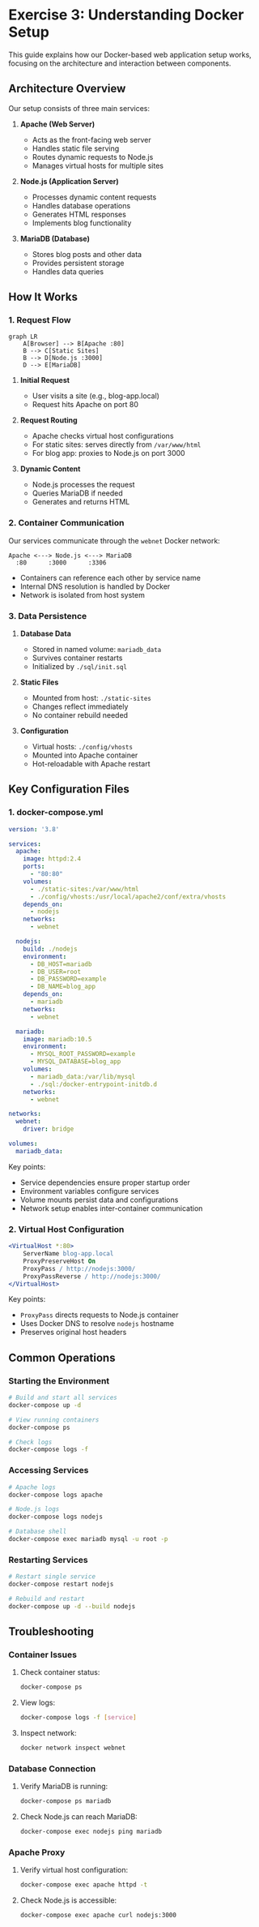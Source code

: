# Exercise 3: Understanding Docker Setup

This guide explains how our Docker-based web application setup works, focusing on the architecture and interaction between components.

## Architecture Overview

Our setup consists of three main services:

1. **Apache (Web Server)**
   - Acts as the front-facing web server
   - Handles static file serving
   - Routes dynamic requests to Node.js
   - Manages virtual hosts for multiple sites

2. **Node.js (Application Server)**
   - Processes dynamic content requests
   - Handles database operations
   - Generates HTML responses
   - Implements blog functionality

3. **MariaDB (Database)**
   - Stores blog posts and other data
   - Provides persistent storage
   - Handles data queries

## How It Works

### 1. Request Flow
```mermaid
graph LR
    A[Browser] --> B[Apache :80]
    B --> C[Static Sites]
    B --> D[Node.js :3000]
    D --> E[MariaDB]
```

1. **Initial Request**
   - User visits a site (e.g., blog-app.local)
   - Request hits Apache on port 80

2. **Request Routing**
   - Apache checks virtual host configurations
   - For static sites: serves directly from `/var/www/html`
   - For blog app: proxies to Node.js on port 3000

3. **Dynamic Content**
   - Node.js processes the request
   - Queries MariaDB if needed
   - Generates and returns HTML

### 2. Container Communication

Our services communicate through the `webnet` Docker network:

```
Apache <---> Node.js <---> MariaDB
  :80      :3000      :3306
```

- Containers can reference each other by service name
- Internal DNS resolution is handled by Docker
- Network is isolated from host system

### 3. Data Persistence

1. **Database Data**
   - Stored in named volume: `mariadb_data`
   - Survives container restarts
   - Initialized by `./sql/init.sql`

2. **Static Files**
   - Mounted from host: `./static-sites`
   - Changes reflect immediately
   - No container rebuild needed

3. **Configuration**
   - Virtual hosts: `./config/vhosts`
   - Mounted into Apache container
   - Hot-reloadable with Apache restart

## Key Configuration Files

### 1. docker-compose.yml
```yaml
version: '3.8'

services:
  apache:
    image: httpd:2.4
    ports:
      - "80:80"
    volumes:
      - ./static-sites:/var/www/html
      - ./config/vhosts:/usr/local/apache2/conf/extra/vhosts
    depends_on:
      - nodejs
    networks:
      - webnet

  nodejs:
    build: ./nodejs
    environment:
      - DB_HOST=mariadb
      - DB_USER=root
      - DB_PASSWORD=example
      - DB_NAME=blog_app
    depends_on:
      - mariadb
    networks:
      - webnet

  mariadb:
    image: mariadb:10.5
    environment:
      - MYSQL_ROOT_PASSWORD=example
      - MYSQL_DATABASE=blog_app
    volumes:
      - mariadb_data:/var/lib/mysql
      - ./sql:/docker-entrypoint-initdb.d
    networks:
      - webnet

networks:
  webnet:
    driver: bridge

volumes:
  mariadb_data:
```

Key points:
- Service dependencies ensure proper startup order
- Environment variables configure services
- Volume mounts persist data and configurations
- Network setup enables inter-container communication

### 2. Virtual Host Configuration
```apache
<VirtualHost *:80>
    ServerName blog-app.local
    ProxyPreserveHost On
    ProxyPass / http://nodejs:3000/
    ProxyPassReverse / http://nodejs:3000/
</VirtualHost>
```

Key points:
- `ProxyPass` directs requests to Node.js container
- Uses Docker DNS to resolve `nodejs` hostname
- Preserves original host headers

## Common Operations

### Starting the Environment
```bash
# Build and start all services
docker-compose up -d

# View running containers
docker-compose ps

# Check logs
docker-compose logs -f
```

### Accessing Services
```bash
# Apache logs
docker-compose logs apache

# Node.js logs
docker-compose logs nodejs

# Database shell
docker-compose exec mariadb mysql -u root -p
```

### Restarting Services
```bash
# Restart single service
docker-compose restart nodejs

# Rebuild and restart
docker-compose up -d --build nodejs
```

## Troubleshooting

### Container Issues
1. Check container status:
   ```bash
   docker-compose ps
   ```

2. View logs:
   ```bash
   docker-compose logs -f [service]
   ```

3. Inspect network:
   ```bash
   docker network inspect webnet
   ```

### Database Connection
1. Verify MariaDB is running:
   ```bash
   docker-compose ps mariadb
   ```

2. Check Node.js can reach MariaDB:
   ```bash
   docker-compose exec nodejs ping mariadb
   ```

### Apache Proxy
1. Verify virtual host configuration:
   ```bash
   docker-compose exec apache httpd -t
   ```

2. Check Node.js is accessible:
   ```bash
   docker-compose exec apache curl nodejs:3000
   ``` 